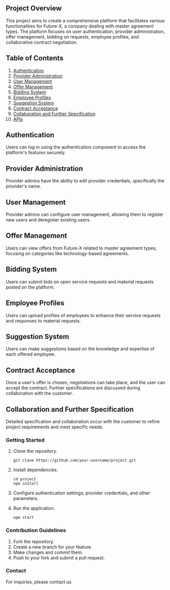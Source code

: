 

## Project Overview

This project aims to create a comprehensive platform that facilitates various functionalities for Future-X, a company dealing with master agreement types. The platform focuses on user authentication, provider administration, offer management, bidding on requests, employee profiles, and collaborative contract negotiation.

## Table of Contents

1. [Authentication](#authentication)
2. [Provider Administration](#provider-administration)
3. [User Management](#user-management)
4. [Offer Management](#offer-management)
5. [Bidding System](#bidding-system)
6. [Employee Profiles](#employee-profiles)
7. [Suggestion System](#suggestion-system)
8. [Contract Acceptance](#contract-acceptance)
9. [Collaboration and Further Specification](#collaboration-and-further-specification)
10. [APIs](#apis)

## Authentication

Users can log in using the authentication component to access the platform's features securely.

## Provider Administration

Provider admins have the ability to edit provider credentials, specifically the provider's name.

## User Management

Provider admins can configure user management, allowing them to register new users and deregister existing users.

## Offer Management

Users can view offers from Future-X related to master agreement types, focusing on categories like technology-based agreements.

## Bidding System

Users can submit bids on open service requests and material requests posted on the platform.

## Employee Profiles

Users can upload profiles of employees to enhance their service requests and responses to material requests.

## Suggestion System

Users can make suggestions based on the knowledge and expertise of each offered employee.

## Contract Acceptance

Once a user's offer is chosen, negotiations can take place, and the user can accept the contract. Further specifications are discussed during collaboration with the customer.

## Collaboration and Further Specification

Detailed specification and collaboration occur with the customer to refine project requirements and meet specific needs.


### Getting Started

1. Clone the repository.
   ```
   git clone https://github.com/your-username/project.git
   ```

2. Install dependencies.
   ```
   cd project
   npm install
   ```

3. Configure authentication settings, provider credentials, and other parameters.

4. Run the application.
   ```
   npm start
   ```

### Contribution Guidelines

1. Fork the repository.
2. Create a new branch for your feature.
3. Make changes and commit them.
4. Push to your fork and submit a pull request.


### Contact

For inquiries, please contact us
